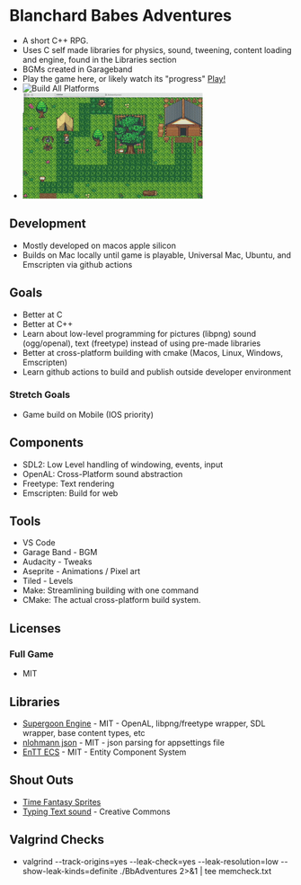 # Blanchard Babes Adventures
- A short C++ RPG.
- Uses C self made libraries for physics, sound, tweening, content loading and engine, found in the Libraries section
- BGMs created in Garageband
- Play the game here, or likely watch its "progress" [Play!](https://rpg.supergoon.com)
- ![Build All Platforms]( https://github.com/kjblanchard/bbadventures/actions/workflows/build.yml/badge.svg)
- ![Status Picture](https://github.com/kjblanchard/bbadventures/blob/master/img/debug.gif?raw=true)

## Development
- Mostly developed on macos apple silicon
- Builds on Mac locally until game is playable, Universal Mac, Ubuntu, and Emscripten via github actions

## Goals
- Better at C
- Better at C++
- Learn about low-level programming for pictures (libpng) sound (ogg/openal), text (freetype) instead of using pre-made libraries
- Better at cross-platform building with cmake (Macos, Linux, Windows, Emscripten)
- Learn github actions to build and publish outside developer environment

### Stretch Goals
- Game build on Mobile (IOS priority)

## Components
- SDL2: Low Level handling of windowing, events, input
- OpenAL: Cross-Platform sound abstraction
- Freetype: Text rendering
- Emscripten: Build for web

## Tools
- VS Code
- Garage Band - BGM
- Audacity - Tweaks
- Aseprite - Animations / Pixel art
- Tiled - Levels
- Make: Streamlining building with one command
- CMake: The actual cross-platform build system.

## Licenses
### Full Game
- MIT

## Libraries
- [Supergoon Engine](https://github.com/supergoongaming/sg_engine) - MIT - OpenAL, libpng/freetype wrapper, SDL wrapper, base content types, etc
- [nlohmann json](https://github.com/nlohmann/json) - MIT - json parsing for appsettings file
- [EnTT ECS](https://github.com/skypjack/entt/tree/v3.13.2) - MIT - Entity Component System

## Shout Outs
- [Time Fantasy Sprites](https://finalbossblues.com/timefantasy/)
- [Typing Text sound](https://freesound.org/people/Sky_Motion/sounds/416777/) - Creative Commons

## Valgrind Checks
- valgrind --track-origins=yes --leak-check=yes --leak-resolution=low --show-leak-kinds=definite ./BbAdventures 2>&1 | tee memcheck.txt